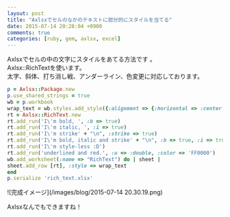 ```yaml
---
layout: post
title: "Axlsxでセルのなかのテキストに部分的にスタイルを当てる"
date: 2015-07-14 20:28:04 +0900
comments: true
categories: [ruby, gem, axlsx, excel]
---
```


Axlsxでセルの中の文字にスタイルをあてる方法です 。  
Axlsx::RichTextを使います。  
太字、斜体、打ち消し戦、アンダーライン、色変更に対応しております。  
  
<!-- more -->
  
```ruby
p = Axlsx::Package.new
p.use_shared_strings = true
wb = p.workbook
wrap_text = wb.styles.add_style({:alignment => {:horizontal => :center, :vertical => :center, :wrap_text => true}}  )
rt = Axlsx::RichText.new
rt.add_run('I\'m bold, ', :b => true)
rt.add_run('I\'m italic, ', :i => true)
rt.add_run('I\'m strike' + "\n", :strike => true)
rt.add_run('I\'m bold, italic and strike' + "\n", :b => true, :i => true, :strike => true)
rt.add_run('I\'m style-less :D')
rt.add_run('underlined and red.', :u => :double, :color => 'FF0000')
wb.add_worksheet(:name => "RichText") do | sheet |
sheet.add_row [rt], :style => wrap_text
end
p.serialize 'rich_text.xlsx'
```
  
![完成イメージ](/images/blog/2015-07-14 20.30.19.png) 
  
Axlsxなんでもできますね！
